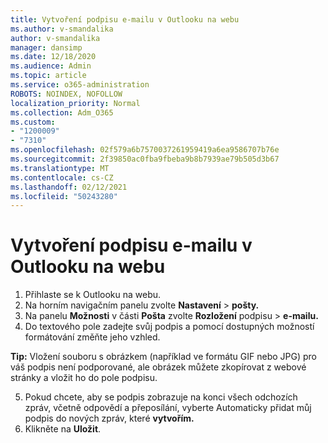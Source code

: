 ```yaml
---
title: Vytvoření podpisu e-mailu v Outlooku na webu
ms.author: v-smandalika
author: v-smandalika
manager: dansimp
ms.date: 12/18/2020
ms.audience: Admin
ms.topic: article
ms.service: o365-administration
ROBOTS: NOINDEX, NOFOLLOW
localization_priority: Normal
ms.collection: Adm_O365
ms.custom:
- "1200009"
- "7310"
ms.openlocfilehash: 02f579a6b7570037261959419a6ea9586707b76e
ms.sourcegitcommit: 2f39850ac0fba9fbeba9b8b7939ae79b505d3b67
ms.translationtype: MT
ms.contentlocale: cs-CZ
ms.lasthandoff: 02/12/2021
ms.locfileid: "50243280"
---
```

# <a name="create-an-email-signature-in-outlook-on-the-web"></a>Vytvoření podpisu e-mailu v Outlooku na webu

1. Přihlaste se k Outlooku na webu.
2. Na horním navigačním panelu zvolte **Nastavení**  >  **pošty.**
3. Na panelu **Možnosti** v části **Pošta** zvolte **Rozložení** podpisu  >  **e-mailu.**
4. Do textového pole zadejte svůj podpis a pomocí dostupných možností formátování změňte jeho vzhled.

**Tip:** Vložení souboru s obrázkem (například ve formátu GIF nebo JPG) pro váš podpis není podporované, ale obrázek můžete zkopírovat z webové stránky a vložit ho do pole podpisu.

5. Pokud chcete, aby se podpis zobrazuje na konci všech odchozích zpráv, včetně odpovědí a přeposílání, vyberte Automaticky přidat můj podpis do nových zpráv, které **vytvořím.**
6. Klikněte na **Uložit**.

